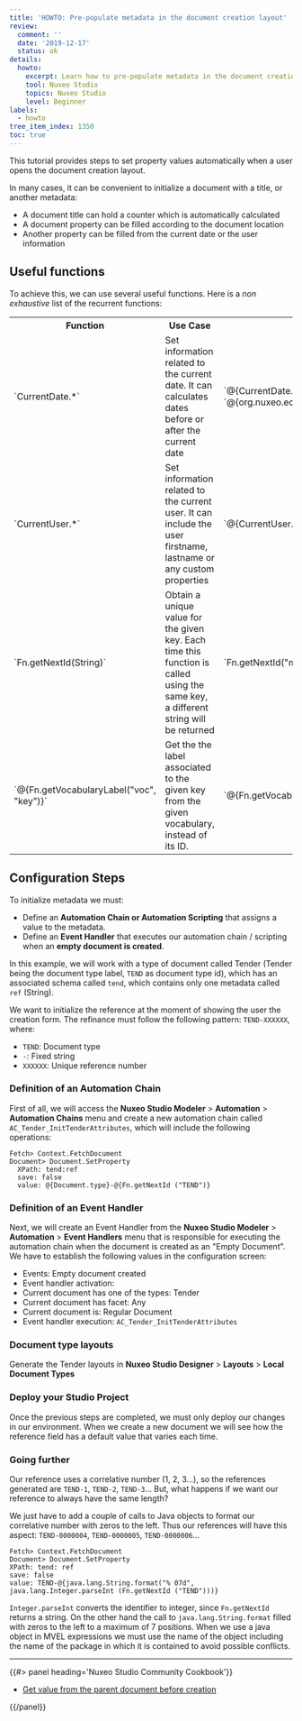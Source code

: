 ```yaml
---
title: 'HOWTO: Pre-populate metadata in the document creation layout'
review:
  comment: ''
  date: '2019-12-17'
  status: ok
details:
  howto:
    excerpt: Learn how to pre-populate metadata in the document creation layout
    tool: Nuxeo Studio
    topics: Nuxeo Studio
    level: Beginner
labels:
  - howto
tree_item_index: 1350
toc: true
---
```


This tutorial provides steps to set property values automatically when a user opens the document creation layout.

In many cases, it can be convenient to initialize a document with a title, or another metadata:
- A document title can hold a counter  which is automatically calculated
- A document property can be filled according to the document location
- Another property can be filled from the current date or the user information

## Useful functions

To achieve this, we can use several useful functions. Here is a _non exhaustive_ list of the recurrent functions:

<table>
<tr>
  <th>Function</th>
  <th>Use Case</th>
  <th>Example</th>
</tr>
<tr>
  <td>`CurrentDate.*`</td>
  <td>Set information related to the current date. It can calculates dates before or after the current date</td>
  <td>`@{CurrentDate.format("ddMMyyyy")}`, `@{CurrentDate.days(7)}`, `@{org.nuxeo.ecm.core.schema.utils.DateParser.formatW3CDateTime(CurrentDate.date)}`</td>
</tr>
<tr>
  <td>`CurrentUser.*`</td>
  <td>Set information related to the current user. It can include the user firstname, lastname or any custom properties</td>
  <td>`@{CurrentUser.email}`</td>
</tr>
<tr>
  <td>`Fn.getNextId(String)`</td>
  <td>Obtain a unique value for the given key. Each time this function is called using the same key, a different string will be returned</td>
  <td>`Fn.getNextId("myCustomCounter")`</td>
</tr>
<tr>
  <td>`@{Fn.getVocabularyLabel("voc", "key")}`</td>
  <td>Get the the label associated to the given key from the given vocabulary, instead of its ID.</td>
  <td>`@{Fn.getVocabularyLabel("status", "in_progress")}`</td>
</tr>
</table>

## Configuration Steps

To initialize metadata we must:

- Define an **Automation Chain or Automation Scripting** that assigns a value to the metadata.
- Define an **Event Handler** that executes our automation chain / scripting when an **empty document is created**.

In this example, we will work with a type of document called Tender (Tender being the document type label, `TEND` as document type id), which has an associated schema called `tend`, which contains only one metadata called `ref` (String).

We want to initialize the reference at the moment of showing the user the creation form. The refinance must follow the following pattern: `TEND-XXXXXX`, where:
- `TEND`: Document type
- `-`: Fixed string
- `XXXXXX`: Unique reference number

### Definition of an Automation Chain

First of all, we will access the **Nuxeo Studio Modeler** > **Automation** > **Automation Chains** menu and create a new automation chain called `AC_Tender_InitTenderAttributes`, which will include the following operations:

```
Fetch> Context.FetchDocument
Document> Document.SetProperty
  XPath: tend:ref
  save: false
  value: @{Document.type}-@{Fn.getNextId ("TEND")}
```

### Definition of an Event Handler

Next, we will create an Event Handler from the **Nuxeo Studio Modeler** > **Automation** > **Event Handlers**  menu that is responsible for executing the automation chain when the document is created as an "Empty Document". We have to establish the following values in the configuration screen:

- Events: Empty document created
- Event handler activation:
- Current document has one of the types: Tender
- Current document has facet: Any
- Current document is: Regular Document
- Event handler execution: `AC_Tender_InitTenderAttributes`

### Document type layouts

Generate the Tender layouts in **Nuxeo Studio Designer** > **Layouts** > **Local Document Types**

### Deploy your Studio Project

Once the previous steps are completed, we must only deploy our changes in our environment. When we create a new document we will see how the reference field has a default value that varies each time.

### Going  further

Our reference uses a correlative number (1, 2, 3...), so the references generated are `TEND-1`, `TEND-2`, `TEND-3`... But, what happens if we want our reference to always have the same length?

We just have to add a couple of calls to Java objects to format our correlative number with zeros to the left. Thus our references will have this aspect: `TEND-0000004`, `TEND-0000005`, `TEND-0000006`...

```
Fetch> Context.FetchDocument
Document> Document.SetProperty
XPath: tend: ref
save: false
value: TEND-@{java.lang.String.format("% 07d", java.lang.Integer.parseInt (Fn.getNextId ("TEND")))}
```

`Integer.parseInt` converts the identifier to integer, since `Fn.getNextId` returns a string. On the other hand the call to `java.lang.String.format` filled with zeros to the left to a maximum of 7 positions. When we use a java object in MVEL expressions we must use the name of the object including the name of the package in which it is contained to avoid possible conflicts.



* * *

<div class="row" data-equalizer data-equalize-on="medium"><div class="column medium-6">{{#> panel heading='Nuxeo Studio Community Cookbook'}}

- [Get value from the parent document before creation](https://github.com/nuxeo/nuxeo-studio-community-cookbook/tree/master/modules/nuxeo/modeler-tips-tricks#get-value-from-the-parent-document-before-creation)

{{/panel}}</div><div class="column medium-6">
</div></div>
